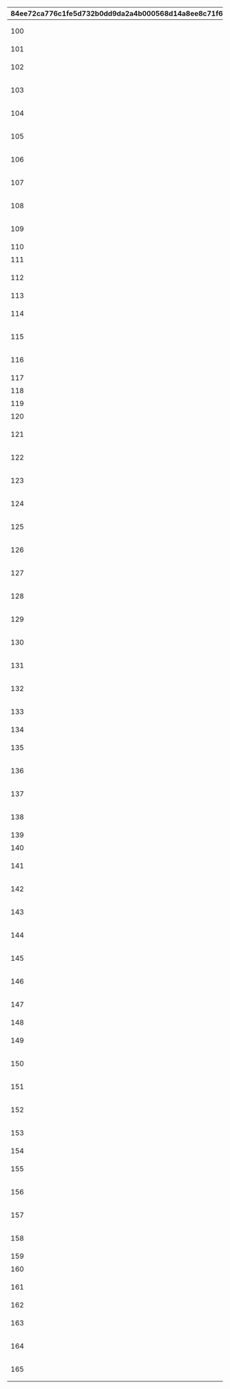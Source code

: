 |84ee72ca776c1fe5d732b0dd9da2a4b000568d14a8ee8c71f615472261ea9f62|c74da17d12f93184ba9aeac4ea172b6b2377912eaa5ea49098417c4c3c80ca7b|9f302b36b847ff3c248a973049349cf6699d393d373dc1a036c1b9f712c18041|9dfa6b1890131e8803e99f46adadab1c43885e884ac29f4644dfae49b31abff4|7329d8575acf340b385b929af7b4fb4679523aee771f6efb4c76b85d32f943bf|09ffa71672032cb085f9e0f3c5099983d6f72f2e37a52b6fbf5064c9f70b186e|cb7c84003ff8bd8012523a868c6a0f8ddb5477f72d1bef41c47340c9090e3021|257a5d75fd81392eab8e3e4383e2fb67ddc62e050a19bc49357990ddf63bb2be|9efee6f9f76d5f764f66881e3937c98db3e332a9c9382fad50162fea4e2ff280|
| --- | --- | --- | --- | --- | --- | --- | --- | --- |
|100|3|5|佩可莉姆的布丁|是公主般的布丁，\n把店里能吃的东西\n都尽可能地加进去了，\n好期待会是什么味道。|因为实在是太好吃了，\n吃一口就停不下来，是最棒的\n布丁。已经没有人能阻止\n现在的宫子了。|超棒的对吧☆|1|1|
|101|3|5|可可萝的布丁|总是陪伴在你身边的\n那个人的布丁。就连宫子的\n任性要求都会\n温柔接纳。|吃起来会有种\n很温柔的感觉……\n是从早到晚都会和你在\n一起的味道……|是主人！|2|1|
|102|3|5|凯露的布丁|是那个傲娇女孩的\n布丁。我试着把砂糖和香\n料混在了一起。到底会\n是什么味道，好期待。|可以一口气尝到\n很多种口味哦。把傲娇做\n成布丁会很好吃呢。宫子\n也要试试做傲娇。|小心我宰了你哦！这样！\n娇的部分在哪里？|3|0|
|103|3|5|雪菲的布丁|曾经和你一样\n变得像婴儿一样的那个人的\n布丁。这次试着做成了\n冰冰的布丁雪糕。|在温暖的地方吃布丁雪糕\n真是最棒了♪因为太过安心，\n就算是不记得过去的宫子，\n内心都要变成小孩子了～|哥哥♪|4|1|
|104|3|5|伊莉亚的布丁|看着伊莉亚想到的布丁，\n用了番茄汁\n来提味哦。很有营养呢。|有了番茄，在补充营养方面\n也很完美。全身渐渐充满\n了力量，复活也不再是梦\n想了。宫子要是复活了…|哈哈哈哈！\n就要征服世界了！|5|1|
|105|3|5|茜里的布丁|这是茜里的布丁。做得\n和依里差不多\n可爱。老实说，\n宫子只要好吃就够了。|就算外形可爱，宫子也\n不会降低对味道的要求。\n嗯……这、这是……有种\n很奇怪的感觉……|哥哥是个大色鬼！就像这样！|6|1|
|106|3|5|依里的布丁|要是做得不可爱，感觉\n茜里会生气，所以把依里\n的布丁做得很可爱。\n是我的自信之作哦。|嗯……这个布丁很难\n评价啊……一方面想\n坦白地说……另一方面\n又想藏在心底……|呃……那个……\n我、我最讨厌你了！|7|1|
|107|3|5|忍的布丁|因为忍总是对宫子很温柔，\n所以宫子做得很认真。\n因为不需要骷髅老爸\n所以没有做。|只要吃下这个布丁，宫子\n就有种被忍附身的感觉呢！\n只要有忍的力量，就能随\n心所欲地看未来的布丁！|爸爸……\n你也该适可而止了吧！\n嗯？没能看见……\n布丁的未来……|8|0|
|108|3|5|纯的布丁|是那个总是穿着黑色铠甲\n的人的布丁。本来是想做\n得硬一点的，结果硬过头\n了。|因为太硬了，所以咬不动，\n只能整个吞下去。感觉自\n己的身体也变硬了。有种\n能保护大家的感觉！|炼狱火海之盾！就像这样！|9|1|
|109|3|5|智的布丁|是那个总是捉弄你的人的\n布丁。用了\n一种有些奇怪的香料\n来表现那种捉弄。|会有种香料在嘴里炸开的\n感觉，很新颖的口感对吧！\n爆炸一般的口感让宫子\n有种被玩弄的感觉！|和你在一起我就会失常……\n难道说真正在玩弄他人的人\n是你？|10|1|
|110|3|5|茉莉的布丁|是那个在王宫骑士团的\n小不点。据说虽然个子小，\n但很能干，所以调味\n偏重一点。|嗯～和外表不相称的浓郁风味\n充斥了整个嘴巴，\n让人印象深刻！|英雄虎爆弹！\n就像这样！|11|1|
|111|3|5|克罗依的布丁|超级冷酷的布丁，\n感觉有些\n缺乏激情。这个\n真的可以吃吗？|明明看上去很冷酷，\n但味道非常温柔！有种\n令人怀念的感觉……|嗯，也不错吧？\n虽然我不是很懂。|13|1|
|112|3|5|千爱瑠的布丁|装饰得很漂亮哦！\n色彩鲜艳，看上去很好吃，\n看来很值得期待。|口感有些独特……\n恰噜……抽噜……切噜？\n有种切噜的感觉，\n但切噜到底是什么啊？|是布丁★吧！|14|1|
|113|3|5|优妮的布丁|外形很完美！\n做出这个布丁的人\n一定是天才！\n真想快点吃啊！|味道怎么有点\n酸酸的……\n没尝过这种味道，\n这个味道难道是……|直白一点说，\n就是青春的味道？|15|1|
|114|3|5|咲恋的布丁|把你说的那些味道令人怀\n念的东西全都加进去试了\n一下，你明明没有记忆，\n怎么还会觉得怀念啊？|宫子明明没有\n变成幽灵之前的记忆，\n都觉得有点怀念了……|你是……我的青梅竹马吗？|16|1|
|115|3|5|铃莓的布丁|是一个偶然遇见的女仆\n教我做的。女仆\n应该是会做布丁的。\n但我怎么觉得这么不安？|好奇怪。吃了这个布丁\n之后，宫子摔跤三次了。\n宫子是幽灵，本来是不会\n摔跤的。为什么呢？|呀啊啊啊啊！|17|1|
|116|3|5|胡桃的布丁|是一个胆小的孩子教我做的，\n是一种可爱的小布丁。\n明明没碰到都会晃动，\n真是惊人的柔软度。|甜中带咸，\n让人上瘾。\n这个布丁只要加把劲，\n一定可以变成各种美味。|成竟事者志有！就像这样！|18|0|
|117|3|5|绫音的布丁|看着熊玩偶\n想到的。虽然小，\n但有种稳定的甜味，\n能让人打起精神来！|一吃这种布丁，\n就有种变成姐姐\n的感觉。危机布丁\n就由宫子来守护！|布丁全力挥击！|19|1|
|118|3|5|真步的布丁|真步真步王国的公主\n的布丁，\n甚至俘虏了魔物的胃，\n是一种很棒的布丁。|充满了童话般的力量，\n现在的话，感觉宫子\n也能使用魔法！\n来，要上了哦！|神奇宫子魔法灵，\n咕噜灵波～|20|1|
|119|3|5|真琴的布丁|为了做出帅气的布丁，\n加了很多野性的\n材料。一定能做出\n一个热血的布丁。|唔噢！宫子\n感觉自己变强了！\n如果遇上麻烦，\n尽管交给宫子来处理吧！|天狼噬斩！|21|1|
|120|3|5|香织的布丁|我把某国很容易采集到的\n一种长得像苦瓜的植物\n加进去了！虽然\n好像有点苦……|但只要吃一口，\n就能涌现出无尽的活力！\n我心情好，\n给你跳支舞吧！|一切都会好起来的！\n就像这样！|22|1|
|121|3|5|香澄的布丁|我加了很多直觉敏锐的人\n喜欢吃的东西，\n听说在思考难题的时候很\n适合吃，为什么啊？|唔唔唔……原来如此，\n大量高质量的糖分\n能让大脑活性化！|呵呵，这是很简单的推理。|23|1|
|122|3|5|真阳的布丁|这个布丁里加了很多\n鲜榨牛奶哦～\n是宫子自己亲手挤的奶哦！\n真阳也有帮忙。|奶味非常浓郁，\n好吃到我舌头都要化了♪\n从这个布丁能感受到牧场……\n感受到自然的气息！|伊丽莎白～就像这样！|24|1|
|123|3|5|栞的布丁|听真阳说，她是个温柔的\n人。为了表现她的温柔，\n我把甜味控制得\n比较温和。|尝起来有种隐约的甜味，\n但同时也能让人\n感觉到坚定的信念，\n是一款值得细品的布丁。|要是你能去看\n我喜欢的书……\n我会很开心的……\n就像这样。|25|1|
|124|3|5|莉玛的布丁|好像是伊丽莎白牧场里的家伙。\n好像和牛不太一样。\n摸上去毛茸茸的很舒服，\n所以我在口感上下了功夫。|这、这是……入口即化！\n瞬间就融化在嘴里！\n这个口感实在令人上瘾！|让你也变得毛茸茸的吧！|26|1|
|125|3|5|铃的布丁|好像是个一天到晚都在睡\n觉的家伙，所以加了很多\n能助眠的药草。不过不知\n道做成布丁会不会好吃。|唔……很难评价的味道……\n好吃是好吃……\n嗯～一动脑子……\n就想睡觉……|好麻烦啊～|27|0|
|126|3|5|菈比莉斯塔的布丁|这个布丁是可丽饼店里\n一个一身红色的人教我做的，\n教得很仔细认真，\n是个非常温柔的人！|明……明明是布丁，却有\n可丽饼的味道。味道非常\n普通，但是……感觉要打\n开布丁界的新大门了！|解放布丁的权能！|28|1|
|127|3|5|静流的布丁|这个布丁是根据掉在店里的\n一份谜之菜谱做的。\n菜谱封面写着\n“充满了姐姐的爱情”。|口感滑嫩，真是极品♪\n吃了之后不知道为什么\n会有种幸福的感觉……\n这就是爱情吗？|姐姐能量全开！就像这样！|29|0|
|128|3|5|璃乃的布丁|是璃乃教我做的！\n不愧是在可丽饼店打工的人，\n看上去很好吃！|听说吃了之后妹之力？会\n提升。只要能成为妹妹，\n就能随便向哥哥敲诈要布\n丁了！太棒了！|哥哥，给我布丁！|30|1|
|129|3|5|日和莉的布丁|在我为做布丁而烦恼的时候，\n有个路过的大姐姐和我一起\n出了这种布丁。这世上\n偶尔也是有好人的嘛♪|吃了之后就能打起精神，所以\n宫子为了感谢她提供的菜谱，\n也去和她一起助人为乐了。\n宫子很了不起吧！|困难的时候就要互相帮助！\n就像这样！|31|1|
|130|3|5|优衣的布丁|这是宫子精益求精，努力做\n出来的布丁哦～布丁就是\n治愈。所以宫子温柔\n又认真地做了这个布丁。|啊……仿佛眼前出现了一片\n花田。有种非常温柔的味道，\n包裹住我的身心。\n这就是…真正的治愈啊♪|花开治愈♪|32|1|
|131|3|5|怜的布丁|为了做出究极的布丁，\n宫子进行了严厉的修行……\n成果就是做出了这个\n冷酷又完美的布丁！|确实是完美的布丁但要达到\n究极的布丁，我还需要继\n续修行……做布丁真是\n一门高深的学问！|暴风斩击！就像这样！|33|1|
|132|3|5|秋乃的布丁|豪华又高级的\n大小姐布丁，\n里面加了像宝石一样的\n大颗草莓！|无论是材料还是味道，都是\n精益求精。一流的品质不容\n妥协，应该还能做得更\n豪华、更好吃才对……|哦呵呵呵！就像这样！|34|1|
|133|3|5|由加莉的布丁|要做成外面硬一点，\n中间很嫩滑的布丁，\n还要加入像泡沫一样\n蓬松的生奶油♪|有人说布丁也是一种饮料，\n试试一口气喝下去……\n松软嫩滑！\n让全身都放松了下来～|布丁泡沫最棒！就像这样！|35|1|
|134|3|5|珠希的布丁|加入红豆泥，\n然后放进烤炉里烤，\n就能做出鲷鱼烧……布丁，\n十分创新！|这种布丁在刚烤好的时候\n是最好吃的！\n虽然烫，但很好吃，\n我都要忍不住了！|喵喵喵！就像这样！|36|1|
|135|3|5|美冬的布丁|考虑到营养平衡问题，\n加了很多果实，\n在忙于各种事务的时候，\n这种布丁很靠得住哦！|任何时候都能随便吃也是\n布丁的一种魅力，这种\n布丁饱腹感很强，只吃\n一个都能让你撑很久哦。|效率全开！就像这样！|37|0|
|136|3|5|美里的布丁|用了精灵之森的小孩给我的\n药草做了这个布丁，\n还是第一次尝到味道这么\n温柔的布丁……|吃了这个布丁，感觉自己就\n能变成一个好孩子。我还把\n最喜欢的布丁送给了一个\n在哭的小孩。感觉不错。|哎～呀呀♪|38|1|
|137|3|5|初音的布丁|午睡的时候在梦里看到了\n这个奇妙的布丁，所以试\n着做了出来。一看到它\n就又想睡觉了……|甜甜的布丁在嘴里一蹦一蹦\n真是一种未知的味道！感觉我\n现在能用神奇的力量拯救\n世界了！但是好困啊…|呼噜～|39|1|
|138|3|5|碧的布丁|看到店里某个角落里孤零零地\n放着一个玩具，我就想到了这\n个布丁。它和其他布丁放\n在一起，就会瑟瑟发抖。|不知不觉中\n会藏到角落里。一吃下去，\n宫子就想见忍她们了。|要从边缘人毕业了！|40|1|
|139|3|5|望的布丁|顶级偶像的\n布丁。加了闪闪发亮的\n材料，用很热的烤炉\n烤出来的。|一股华丽的甜味在嘴里\n扩散开来……这就是偶像吗？\n突然变得想\n唱歌跳舞了！|加快节奏！|41|1|
|140|3|5|千歌的布丁|一个好人的布丁，\n她送了布丁给宫子。\n有在一边呼唤精灵，\n一边努力搅拌材料哦。|布丁液做得非常顺滑，\n口感满分！\n精灵啊，请为了\n宫子的布丁……|赐予风之佑护！就像这样！|42|1|
|141|3|5|纺希的布丁|会唱歌、会跳舞，还会做衣服\n的那个人的布丁。这个布丁\n包装得很漂亮。能把布丁\n打扮成最棒的样子。|包装会让布丁\n吃起来更麻烦。但是\n那种麻烦也能\n衬托出布丁的美味。|我不是为了骑士先生\n才做这些的！就像这样！|43|1|
|142|3|5|克莉丝提娜的布丁|除非那家伙给宫子布丁，\n不然对她没兴趣。但是\n因为她在旁边说个不停，\n所以也努力做了这个布丁。|嗯！？\n布、布丁的口感\n在嘴里疯狂大闹！\n完全控制不住！|宴会开始了！|12|0|
|143|3|5|流夏的布丁|做了一个适合成年人的\n低糖布丁。尝试加了鱼肉\n进去。布丁的可能性\n是无限大的！|很适合成年人的味道。宫子现\n在也是个受大家信赖的大姐大\n了！宫子是不会放过\n干坏事的人的！|一刀两断！做好觉悟吧！\n就像这样！|44|1|
|144|3|5|七七香的布丁|最可爱最强的魔法布丁。\n内部是五颜六色的～\n甜甜的布丁\n能让人头脑变清晰！|每吃一口，味道都不一样，\n就像魔法一样！\n说不定吃完之后\n宫子也能变成魔法少女？|啾！来了！就像这样！|45|1|
|145|3|5|杏奈的布丁|一边念一些拗口的话一边做的\n布丁。一种充满魔力的布丁\n就这么诞生了！但总觉得\n有种很尴尬的感觉？|感觉吃一口就会被谜之组织\n盯上，或者是会想起前世的\n记忆～设定太杂糅了。\n宫子、宫子……|人称疾风之宫子！|46|1|
|146|3|5|惠理子的布丁|宫子把一种酸酸甜甜的红色\n果子切碎之后加进去了\n甜中带着一丝刺激，\n是病娇布丁哦。|感觉比普通布丁\n更香呢～\n宫子要变得更加\n喜欢布丁了……|嘻嘻……嘻嘻嘻……|47|1|
|147|3|5|深月的布丁|注重健康的宫子\n在布丁里加了药哦～不过\n因为看上去毒性太强，\n所以加了玫瑰来装饰～|虽然扑鼻的药味有点那个，但\n有种大人的味道，感觉自己都\n要变聪明了呢。有种按捺\n不住想要做实验的冲动。|无论是什么样的布丁，\n都无法从宫子的独眼中\n逃走！|48|1|
|148|3|5|莫妮卡的布丁|小巧但份量十足的\n军人布丁。\n做得相对硬一点，\n加入了很多砂糖。|嗯～王道布丁的\n甜度和味道就是有保证～\n让人忍不住露出笑容呢。\n嘿嘿……啊！|我才不是小孩子！就像这样！|49|1|
|149|3|5|妮侬的布丁|这个布丁使用了从大江户镇\n收集来的素材，还有在东国\n流传的技巧。咻啪啪！\n这就是忍术·提味之术！|吃了这个布丁就会有种\n必须侍奉某个人\n的感觉是～也。\n那个人就是将、将……|将军！和宫子一起\n统一天下是～也！|50|1|
|150|3|5|空花的布丁|这个布丁是以你拿来的手铐\n为灵感做出来的，\n为了让布丁不能乱动，\n宫子把它做得很硬哦。|因为做得很硬，\n所以口感说是布丁，\n又不太像……但这种不上\n不下的感觉也令人上瘾…|呵呵，呲溜～|51|0|
|151|3|5|雪的布丁|非常美丽的布丁呢。\n因为看到什么东西漂亮\n就都加进去，所以结果\n很不得了。|味道也是，除了美丽再也找不\n到别的形容了。话说，吃了这\n个布丁的宫子也很美呢！\n镜子，镜子在哪里！|啊，宫子真是太美了～|52|1|
|152|3|5|步美的布丁|不知不觉间卖出点心的时候\n想到的一种布丁。\n其实做法也不太记得了……\n但宫子相信一定很好吃！|嗯，果然很好吃……\n嗯？那家伙\n就在那里。奇怪？\n身体擅自走向那家伙……|盯着看……不对，\n宫子在干什么，\n宫子才不是跟踪狂！|53|0|
|153|3|5|未奏希的布丁|这个布丁是和那个喜欢\n恶作剧的手下一起做的。虽然\n看上去很可爱，但做法\n出人意料的复杂哦～|味道和外表一样，甜蜜又温柔\n但菜谱背面还写着\n别的做法哦。照这个来做\n就会做出超辣布丁……|诶嘿嘿，到恶作剧的时间了！|54|0|
|154|3|5|美美的布丁|这是和乖巧又温柔的手下\n一起做的，\n摆了很多动物的玩偶。|嗯～又松软又香甜！\n太开心了，\n感觉身心都要变得\n噜嗒嗒了。|跳啊跳啊跳♪|55|0|
|155|3|5|镜华的布丁|这个布丁是和害怕幽灵的手下\n一起做的。\n小小的，却做得很好，\n是个非常可爱的布丁。|吃起来凉凉的，在热天\n会格外好吃哦！\n嗯？有大人想买\n这个？这不是……|变态可疑分子吗！|56|0|
|156|3|5|铃奈的布丁|精英模特一样的布丁。\n加了大量装饰\n来表现非凡的魅力。|视觉和味觉两方面都能给人\n享受的新型布丁。宫子虽然是\n幽灵，但现在也想用自己\n的双脚去走台步了！|瞄准你的心！就像这样！|57|1|
|157|3|5|伊绪的布丁|这是那个在学校当老师的人\n的布丁。本来想做得硬一点，\n不知不觉间变得性感了。\n到底是为什么呢？|虽、虽然所有布丁都是属于\n宫子的，但这个布丁有种不可\n思议的味道，让宫子想让\n更多人了解！|开始授课咯♪|58|0|
|158|3|5|美咲的布丁|这个布丁的灵感来源是喜欢\n装大人的早熟小孩。有意控制\n了甜度。但可以另外加焦\n糖，所以大可放心哦。|只要是布丁，不管是什么味道\n宫子都可以吃。但焦糖\n还是要加一点点的。\n只加一点点的话……|也是一个优秀的淑女！|59|1|
|159|3|5|帆稀的布丁|做了一个充满谜团的布丁。\n好像隐藏着什么……\n这真是个危险的布丁啊！|味道非常豪华！\n有种首领的风味！\n向伟大的宫子\n献上布丁吧！|要是不拿布丁来，\n就要惩罚你了哦☆|60|1|
|160|3|5|嘉夜的布丁|造型很狂野！\n看来很值得期待啊。\n味道一定充满了跃动感！|第一口\n非常有冲击性！\n突然特别想和人打架！\n把布丁给我交出来！|是热血沸腾的感觉！|61|1|
|161|3|5|祈梨的布丁|感觉卖相不怎么起眼啊，\n这个真的没问题吗？\n感觉不太可靠……|虽然外表不太行，但味道很不\n错……还有个性也很鲜明！\n光说干劲和自信的话\n还是有的，唔哦哦哦！|以下克上，一定要成功！|62|0|
|162|3|5|矛依未的布丁|这是天下闻名的大恶人的布\n丁。宫子抛弃了以往的常识，\n尝试做了这个布丁～|唔唔唔……吃了之后\n特别有干劲！\n胆敢妨碍宫子，\n就把他们一起打飞～|给我让开！就像这样！|63|1|
|163|3|5|似似花的布丁|是那个能变身成不同模样，\n还能分身的家伙\n的布丁。我用模具\n做了很多很多同样的布丁。|不知不觉间就\n全都吃光了。为什么\n布丁不能分身呢？\n给我无限增殖啊！|魔镜魔镜！就像这样！|64|1|
|164|3|5|克蕾琪塔的布丁|是守财奴的布丁。我尝试用\n金钱的力量做了这个\n布丁。和奶奶的布丁\n是两个极端。|唔…虽然不想承认，但很\n好吃……要赚到足够的钱做好\n几个这样的布丁的话会很\n辛苦…但真的很好吃…|我向布丁起誓，\n一生效忠于布丁！\n就像这样！|65|1|
|165|3|5|花凛的布丁|是那个给大家提供了很多便利\n的公会管理协会职员的布丁。\n为了营造行政人员的感觉\n用了正统、保险的做法。|保险！非常保险！\n是一种毫无破绽的布丁！\n现在的宫子应该能\n完美地撰写文件材料了！|欢迎来到公会管理协会！\n就像这样！|66|1|